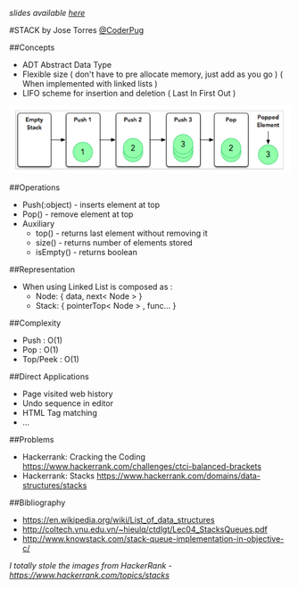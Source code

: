 
_slides available [here](http://htmlpreview.github.io/?https://github.com/Big-O-Lima/Data-Structures/blob/master/Source/Slides/Stack.html)_

#STACK
by Jose Torres [@CoderPug](http://www.github.com/coderpug)

##Concepts
- ADT Abstract Data Type
- Flexible size ( don't have to pre allocate memory, just add as you go ) ( When implemented with linked lists ) 
- LIFO scheme for insertion and deletion ( Last In First Out )

![image](Source/Images/stack-01.png)

##Operations
- Push(:object) - inserts element at top
- Pop() - remove element at top
- Auxiliary 
  - top() - returns last element without removing it
  - size() - returns number of elements stored
  - isEmpty() - returns boolean

##Representation
- When using Linked List is composed as :
  - Node: { data, next< Node > }
  - Stack: { pointerTop< Node > , func... }

##Complexity
- Push : O(1)
- Pop : O(1)
- Top/Peek : O(1)

##Direct Applications
- Page visited web history
- Undo sequence in editor
- HTML Tag matching
- ...

##Problems

- Hackerrank: Cracking the Coding <https://www.hackerrank.com/challenges/ctci-balanced-brackets>
- Hackerrank: Stacks <https://www.hackerrank.com/domains/data-structures/stacks>

##Bibliography

- <https://en.wikipedia.org/wiki/List_of_data_structures>
- <http://coltech.vnu.edu.vn/~hieulq/ctdlgt/Lec04_StacksQueues.pdf>
- <http://www.knowstack.com/stack-queue-implementation-in-objective-c/>

*I totally stole the images from HackerRank - <https://www.hackerrank.com/topics/stacks>*
